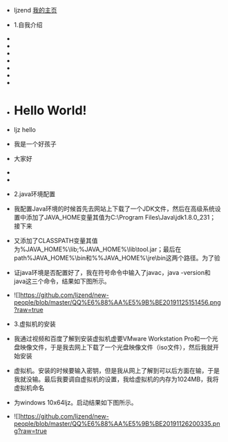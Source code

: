 +  ljzend  <a href="https://github.com/ljzend/new-people">我的主页</a>
+  1.自我介绍
+  <!DOCTYPE html>
+  <html>
+  <head>
+  <meta charset="utf-8"> 
+  <style>
+  body
+  {
+  background-image:url('img_tree.png');
+  background-repeat:no-repeat;
+  background-position:right top;
+  margin-right:200px;
+  }
+  </style>

+  </head>

+  <body>
+  <h1>Hello World!</h1>
+  <p>ljz hello</p>
+  <p>我是一个好孩子</p>
+  <p>大家好</p>
+  </body>

+  <ml>
+  2.java环境配置
+  我配置Java环境的时候首先去网站上下载了一个JDK文件，然后在高级系统设置中添加了JAVA_HOME变量其值为C:\Program Files\Java\jdk1.8.0_231；接下来
+  又添加了CLASSPATH变量其值为%JAVA_HOME%\lib;%JAVA_HOME%\lib\tool.jar；最后在path%JAVA_HOME%\bin和%%JAVA_HOME%\jre\bin这两个路径。为了验
+  证java环境是否配置好了，我在符号命令中输入了javac，java -version和java这三个命令，结果如下图所示。
+  ![]https://github.com/ljzend/new-people/blob/master/QQ%E6%88%AA%E5%9B%BE20191125151456.png?raw=true
+  3.虚拟机的安装
+  我通过视频和百度了解到安装虚拟机虚要VMware Workstation Pro和一个光盘映像文件，于是我去网上下载了一个光盘映像文件（iso文件），然后我就开始安装
+  虚拟机。安装的时候要输入密钥，但是我从网上了解到可以后方面在输，于是我就没输。最后我要调自虚拟机的设置，我给虚拟机的内存为1024MB，我将虚拟机命名
+  为windows 10x64ljz。启动结果如下图所示。
+  ![]https://github.com/ljzend/new-people/blob/master/QQ%E6%88%AA%E5%9B%BE20191126200335.png?raw=true
